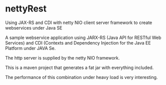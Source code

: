 # nettyRest
Using JAX-RS and CDI with netty NIO client server framework to create webservices under Java SE 

A sample webservice application using JARX-RS (Java API for RESTful Web Services) and CDI (Contexts and Dependency Injection for the Java EE Platform under JAVA Se.

The http server is supplied by the netty NIO framework.

This is a maven project that generates a fat jar with everything included.

The performance of this combination under heavy load is very interesting.
